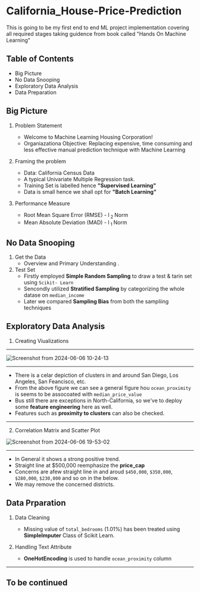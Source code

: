 # California_House-Price-Prediction
This is going to be my first end to end ML project implementation covering all required stages taking guidence from book called "Hands On Machine Learning"

## Table of Contents
- Big Picture
- No Data Snooping
- Exploratory Data Analysis
- Data Preparation


## Big Picture

1. Problem Statement
   - Welcome to Machine Learning Housing Corporation!
   -  Organiazationa Objective: Replacing expensive, time consuming and less effective manual prediction technique with Machine Learning
  
2. Framing the problem
   - Data: California Census Data 
   - A typical Univariate Multiple Regression task.
   - Training Set is labelled hence **"Supervised Learning"**
   - Data is small hence we shall opt for **"Batch Learning"**

2. Performance Measure
   - Root Mean Square Error (RMSE) - l<sub> 2 </sub> Norm
   - Mean Absolute Deviation (MAD) - l<sub> 1 </sub> Norm

## No Data Snooping

1. Get the Data
   - Overview and Primary Understanding .
2. Test Set
   - Firstly employed **Simple Random Sampling** to draw a test & tarin set using `Scikit- Learn`
   - Sencondly utilized **Stratified Sampling** by categorizing the whole datase on `median_income`
   - Later we compared **Sampling Bias** from both the sampliing techniques


## Exploratory Data Analysis

1. Creating Viualizations
  ***
  ![Screenshot from 2024-06-06 10-24-13](https://github.com/pb319/California_House-Price-Prediction/assets/66114329/bf2a3d13-60e8-4af4-9cf3-01ed0fb864bc)

  ***
   * There is a celar depiction of clusters in and around San Diego, Los Angeles, San Feancisco, etc.
   * From the above figure we can see a general figure hou `ocean_proximity` is seems to be assocoated with `median_price_value`
   *  Bus still there are exceptions in North-California, so we've to deploy some **feature engineering** here as well.
   * Features such as **proximity to clusters** can also be checked.

  ***
 2. Correlation Matrix and Scatter Plot
  
   ![Screenshot from 2024-06-06 19-53-02](https://github.com/pb319/California_House-Price-Prediction/assets/66114329/91f2e71c-50a8-461b-9892-068e18e0f5a3)
   
   ***
   * In General it shows a strong positive trend.
   * Straight line at $500,000 reemphasize the **price_cap**
   * Concerns are afew straight line in and aroud `$450,000`, `$350,000`, `$280,000`, `$230,000` and so on in the below.
   * We may remove the concerned districts.

## Data Prparation

1. Data Cleaning

    * Missing value of `total_bedrooms` (1.01%) has been treated using **SimpleImputer** Class of Scikit Learn.
     
 2. Handling Text Attribute
    * **OneHotEncoding** is used to handle `ocean_proximity` column



***
## To be continued

